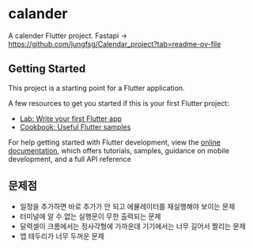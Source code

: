 # calander

A calender Flutter project.
Fastapi -> https://github.com/jungfsg/Calendar_project?tab=readme-ov-file

## Getting Started

This project is a starting point for a Flutter application.

A few resources to get you started if this is your first Flutter project:

- [Lab: Write your first Flutter app](https://docs.flutter.dev/get-started/codelab)
- [Cookbook: Useful Flutter samples](https://docs.flutter.dev/cookbook)

For help getting started with Flutter development, view the
[online documentation](https://docs.flutter.dev/), which offers tutorials,
samples, guidance on mobile development, and a full API reference

## 문제점
- 일정을 추가하면 바로 추가가 안 되고 에뮬레이터를 재실행해야 보이는 문제
- 터미널에 알 수 없는 실행문이 무한 출력되는 문제
- 달력셀이 크롬에서는 정사각형에 가까운데 기기에서는 너무 길어서 짤리는 문제
- 앱 테두리가 너무 두꺼운 문제